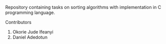 Repository containing tasks on sorting algorithms with implementation in C programming language.

Contributors
1. Okorie Jude Ifeanyi
2. Daniel Adedotun